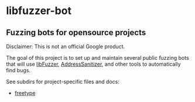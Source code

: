 # libfuzzer-bot

Fuzzing bots for opensource projects
------------------------------------
Disclaimer: This is not an official Google product.

The goal of this project is to set up and maintain several
public fuzzing bots that will use
[libFuzzer](http://llvm.org/docs/LibFuzzer.html),
[AddressSanitizer](http://clang.llvm.org/docs/AddressSanitizer.html),
and other tools to automatically find bugs.

See subdirs for project-specific files and docs:

* [freetype](./freetype/README.md)


